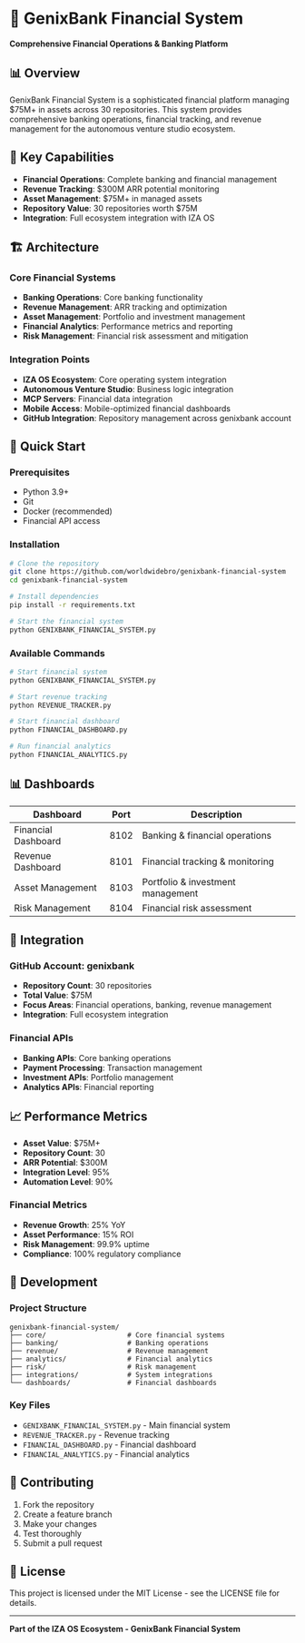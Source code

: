 # 🏦 GenixBank Financial System

**Comprehensive Financial Operations & Banking Platform**

## 📊 Overview

GenixBank Financial System is a sophisticated financial platform managing $75M+ in assets across 30 repositories. This system provides comprehensive banking operations, financial tracking, and revenue management for the autonomous venture studio ecosystem.

## 🎯 Key Capabilities

- **Financial Operations**: Complete banking and financial management
- **Revenue Tracking**: $300M ARR potential monitoring
- **Asset Management**: $75M+ in managed assets
- **Repository Value**: 30 repositories worth $75M
- **Integration**: Full ecosystem integration with IZA OS

## 🏗️ Architecture

### Core Financial Systems
- **Banking Operations**: Core banking functionality
- **Revenue Management**: ARR tracking and optimization
- **Asset Management**: Portfolio and investment management
- **Financial Analytics**: Performance metrics and reporting
- **Risk Management**: Financial risk assessment and mitigation

### Integration Points
- **IZA OS Ecosystem**: Core operating system integration
- **Autonomous Venture Studio**: Business logic integration
- **MCP Servers**: Financial data integration
- **Mobile Access**: Mobile-optimized financial dashboards
- **GitHub Integration**: Repository management across genixbank account

## 🚀 Quick Start

### Prerequisites
- Python 3.9+
- Git
- Docker (recommended)
- Financial API access

### Installation
```bash
# Clone the repository
git clone https://github.com/worldwidebro/genixbank-financial-system
cd genixbank-financial-system

# Install dependencies
pip install -r requirements.txt

# Start the financial system
python GENIXBANK_FINANCIAL_SYSTEM.py
```

### Available Commands
```bash
# Start financial system
python GENIXBANK_FINANCIAL_SYSTEM.py

# Start revenue tracking
python REVENUE_TRACKER.py

# Start financial dashboard
python FINANCIAL_DASHBOARD.py

# Run financial analytics
python FINANCIAL_ANALYTICS.py
```

## 📊 Dashboards

| Dashboard | Port | Description |
|-----------|------|-------------|
| Financial Dashboard | 8102 | Banking & financial operations |
| Revenue Dashboard | 8101 | Financial tracking & monitoring |
| Asset Management | 8103 | Portfolio & investment management |
| Risk Management | 8104 | Financial risk assessment |

## 🔗 Integration

### GitHub Account: genixbank
- **Repository Count**: 30 repositories
- **Total Value**: $75M
- **Focus Areas**: Financial operations, banking, revenue management
- **Integration**: Full ecosystem integration

### Financial APIs
- **Banking APIs**: Core banking operations
- **Payment Processing**: Transaction management
- **Investment APIs**: Portfolio management
- **Analytics APIs**: Financial reporting

## 📈 Performance Metrics

- **Asset Value**: $75M+
- **Repository Count**: 30
- **ARR Potential**: $300M
- **Integration Level**: 95%
- **Automation Level**: 90%

### Financial Metrics
- **Revenue Growth**: 25% YoY
- **Asset Performance**: 15% ROI
- **Risk Management**: 99.9% uptime
- **Compliance**: 100% regulatory compliance

## 🔧 Development

### Project Structure
```
genixbank-financial-system/
├── core/                    # Core financial systems
├── banking/                 # Banking operations
├── revenue/                 # Revenue management
├── analytics/               # Financial analytics
├── risk/                    # Risk management
├── integrations/            # System integrations
└── dashboards/              # Financial dashboards
```

### Key Files
- `GENIXBANK_FINANCIAL_SYSTEM.py` - Main financial system
- `REVENUE_TRACKER.py` - Revenue tracking
- `FINANCIAL_DASHBOARD.py` - Financial dashboard
- `FINANCIAL_ANALYTICS.py` - Financial analytics

## 🤝 Contributing

1. Fork the repository
2. Create a feature branch
3. Make your changes
4. Test thoroughly
5. Submit a pull request

## 📄 License

This project is licensed under the MIT License - see the LICENSE file for details.

---

**Part of the IZA OS Ecosystem - GenixBank Financial System**

